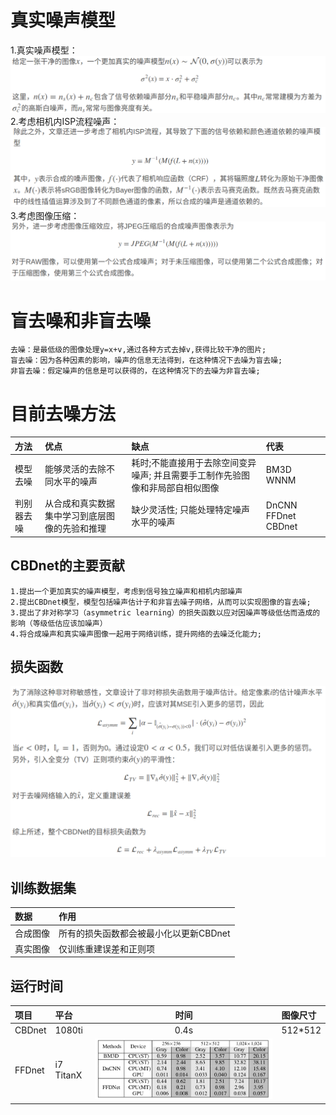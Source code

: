 # 真实噪声模型
   1.真实噪声模型：
   ![真实噪声模型](pic/noisemodel.png)
   2.考虑相机内ISP流程噪声：
   ![ISP](pic/ISP.png)
   3.考虑图像压缩：
   ![jpeg](pic/JPEG.png)
   

# 盲去噪和非盲去噪


    去噪：是最低级的图像处理y=x+v,通过各种方式去掉v,获得比较干净的图片;
    盲去噪：因为各种因素的影响，噪声的信息无法得到，在这种情况下去噪为盲去噪;
    非盲去噪：假定噪声的信息是可以获得的，在这种情况下的去噪为非盲去噪;

# 目前去噪方法

| 方法 |优点  |缺点 |代表 | 
|:----|:-----|:----|:----|
|模型去噪|能够灵活的去除不同水平的噪声|耗时;不能直接用于去除空间变异噪声;  并且需要手工制作先验图像和非局部自相似图像|BM3D  WNNM |
|判别器去噪| 从合成和真实数据集中学习到底层图像的先验和推理|缺少灵活性; 只能处理特定噪声水平的噪声  |DnCNN FFDnet CBDnet |

## CBDnet的主要贡献


    1.提出一个更加真实的噪声模型，考虑到信号独立噪声和相机内部噪声
    2.提出CBDnet模型，模型包括噪声估计子和非盲去噪子网络，从而可以实现图像的盲去噪;
    3.提出了非对称学习（asymmetric learning）的损失函数以应对因噪声等级低估而造成的影响（等级低估应该加噪声）
    4.将合成噪声和真实噪声图像一起用于网络训练，提升网络的去噪泛化能力;
    
## 损失函数

![](pic/loss.png)

## 训练数据集
| 数据 | 作用 |
|:----|:-----|
|合成图像| 所有的损失函数都会被最小化以更新CBDnet |
|真实图像| 仅训练重建误差和正则项|

## 运行时间
| 项目| 平台 | 时间 | 图像尺寸 | 
|:---|:----|:----:|:-------|
| CBDnet   | 1080ti | 0.4s|512*512|
| FFDnet | i7 TitanX  |![](pic/FFDnetTime.png) |